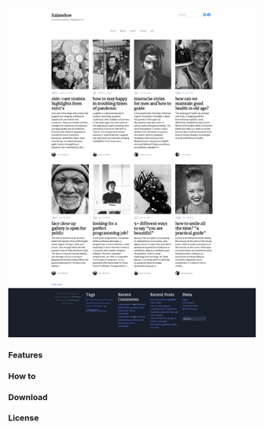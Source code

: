 ![screenshot](screenshot_full.png?raw=true "Screenshot")

### Features

### How to

### Download

### License
